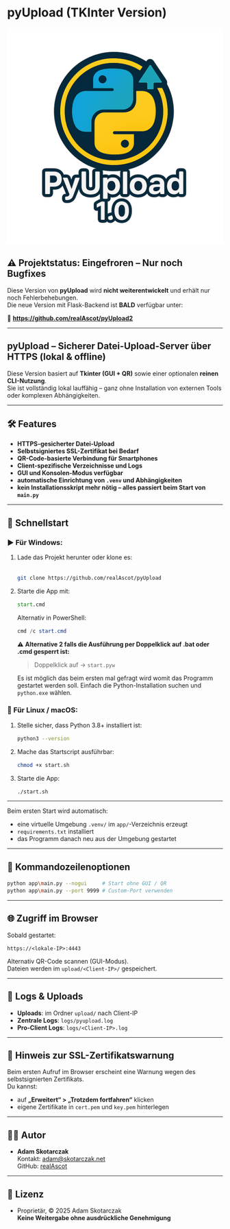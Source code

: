 # pyUpload (TKInter Version)

![pyUpload 1.0 Logo](./assets/logo-1.0-alpha.png)

## ⚠️ Projektstatus: Eingefroren – Nur noch Bugfixes  

Diese Version von **pyUpload** wird **nicht weiterentwickelt** und erhält nur noch Fehlerbehebungen.  
Die neue Version mit Flask-Backend ist **BALD** verfügbar unter:  

🔗 **<https://github.com/realAscot/pyUpload2>**

---

## pyUpload – Sicherer Datei-Upload-Server über HTTPS (lokal & offline)

Diese Version basiert auf **Tkinter (GUI + QR)** sowie einer optionalen **reinen CLI-Nutzung**.  
Sie ist vollständig lokal lauffähig – ganz ohne Installation von externen Tools oder komplexen Abhängigkeiten.

---

## 🛠 Features

- **HTTPS-gesicherter Datei-Upload**
- **Selbstsigniertes SSL-Zertifikat bei Bedarf**
- **QR-Code-basierte Verbindung für Smartphones**
- **Client-spezifische Verzeichnisse und Logs**
- **GUI und Konsolen-Modus verfügbar**
- **automatische Einrichtung von `.venv` und Abhängigkeiten**
- **kein Installationsskript mehr nötig – alles passiert beim Start von `main.py`**

---

## 🚀 Schnellstart

### ▶️ Für Windows:

1. Lade das Projekt herunter oder klone es:  

   ```sh

   git clone https://github.com/realAscot/pyUpload
   ```

2. Starte die App mit:  

   ```cmd
   start.cmd
   ```

   Alternativ in PowerShell:  

   ```powershell
   cmd /c start.cmd
   ```

   ⚠️ **Alternative 2 falls die Ausführung per Doppelklick auf .bat oder .cmd gesperrt ist:**  

   > Doppelklick auf -> `start.pyw`  

   Es ist möglich das beim ersten mal gefragt wird womit das Programm gestartet werden soll.
   Einfach die Python-Installation suchen und `python.exe` wählen.  

### 🐧 Für Linux / macOS:

1. Stelle sicher, dass Python 3.8+ installiert ist:

   ```bash
   python3 --version
   ```

2. Mache das Startscript ausführbar:

   ```bash
   chmod +x start.sh
   ```

3. Starte die App:

   ```bash
   ./start.sh
   ```

---

Beim ersten Start wird automatisch:

- eine virtuelle Umgebung `.venv/` im `app/`-Verzeichnis erzeugt
- `requirements.txt` installiert
- das Programm danach neu aus der Umgebung gestartet

---

## 🧩 Kommandozeilenoptionen

```sh
python app\main.py --nogui     # Start ohne GUI / QR
python app\main.py --port 9999 # Custom-Port verwenden
```

---

## 🌐 Zugriff im Browser

Sobald gestartet:

```https
https://<lokale-IP>:4443
```

Alternativ QR-Code scannen (GUI-Modus).  
Dateien werden im `upload/<Client-IP>/` gespeichert.

---

## 📁 Logs & Uploads

- **Uploads**: im Ordner `upload/` nach Client-IP
- **Zentrale Logs**: `logs/pyupload.log`
- **Pro-Client Logs**: `logs/<Client-IP>.log`

---

## 🔐 Hinweis zur SSL-Zertifikatswarnung

Beim ersten Aufruf im Browser erscheint eine Warnung wegen des selbstsignierten Zertifikats.  
Du kannst:

- auf **„Erweitert“ > „Trotzdem fortfahren“** klicken
- eigene Zertifikate in `cert.pem` und `key.pem` hinterlegen

---

## 👨‍💻 Autor

- **Adam Skotarczak**  
  Kontakt: [adam@skotarczak.net](mailto:adam@skotarczak.net)  
  GitHub: [realAscot](https://github.com/realAscot)

---

## 📝 Lizenz

- Proprietär, © 2025 Adam Skotarczak  
  **Keine Weitergabe ohne ausdrückliche Genehmigung**

